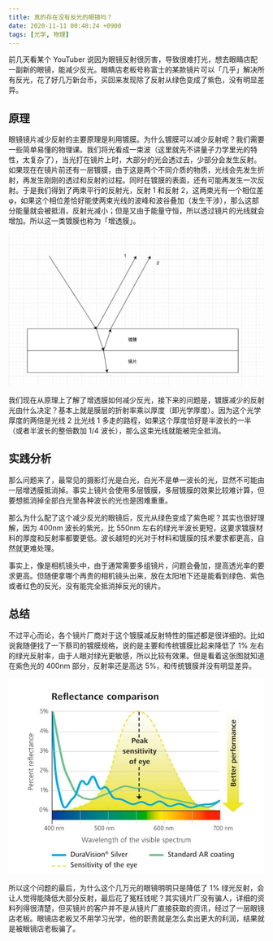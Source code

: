 ```yaml
---
title: 真的存在没有反光的眼镜吗？
date: 2020-11-11 00:48:24 +0900
tags: [光学, 物理]
---
```


前几天看某个 YouTuber 说因为眼镜反射很厉害，导致很难打光，想去眼睛店配一副新的眼镜，能减少反光。眼睛店老板号称富士的某款镜片可以「几乎」解决所有反光，花了好几万新台币，买回来发现除了反射从绿色变成了紫色，没有明显差异。

## 原理

眼镜镜片减少反射的主要原理是利用镀膜。为什么镀膜可以减少反射呢？我们需要一些简单易懂的物理课。我们将光看成一束波（这里就先不讲量子力学里光的特性，太复杂了），当光打在镜片上时，大部分的光会透过去，少部分会发生反射。如果现在在镜片前还有一层镀膜，由于这是两个不同介质的物质，光线会先发生折射，再发生刚刚的透过和反射的过程。同时在镀膜的表面，还有可能再发生一次反射。于是我们得到了两束平行的反射光，反射 1 和反射 2，这两束光有一个相位差 φ，如果这个相位差恰好能使两束光线的波峰和波谷叠加（发生干涉），那么这部分能量就会被抵消，反射光减小；但是又由于能量守恒，所以透过镜片的光线就会增加。所以这一类镀膜也称为「增透膜」。

![AR Coating](/assets/images/ar-coating.jpg)

我们现在从原理上了解了增透膜如何减少反光，接下来的问题是，镀膜减少的反射光由什么决定？基本上就是膜层的折射率乘以厚度（即光学厚度）。因为这个光学厚度的两倍是光线 2 比光线 1 多走的路程，如果这个厚度恰好是半波长的一半（或者半波长的整倍数加 1/4 波长），那么这束光线就能被完全抵消。

## 实践分析

那么问题来了，最常见的摄影灯光是白光，白光不是单一波长的光，显然不可能由一层增透膜抵消掉。事实上镜片会使用多层镀膜，多层镀膜的效果比较难计算，但要想抵消掉全部白光里各种波长的光也是困难重重。

那么为什么配了这个减少反光的眼镜后，反光从绿色变成了紫色呢？其实也很好理解，因为 400nm 波长的紫光，比 550nm 左右的绿光半波长更短，这要求镀膜材料的厚度和反射率都要更低。波长越短的光对于材料和镀膜的技术要求都更高，自然就更难处理。

事实上，像是相机镜头中，由于通常需要多组镜片，问题会叠加，提高透光率的要求更高。但随便拿哪个再贵的相机镜头出来，放在太阳地下还是能看到绿色、紫色或者红色的反光，没有能完全抵消掉反光的镜片。

## 总结

不过平心而论，各个镜片厂商对于这个镀膜减反射特性的描述都是很详细的。比如说我随便找了一下蔡司的镀膜规格，说的是主要和传统镀膜比起来降低了 1% 左右的绿光反射率，由于人眼对绿光更敏感，所以比较有效果。但是看着这张图就知道在紫色光的 400nm 部分，反射率还是高达 5%，和传统镀膜并没有明显差异。

![Zeiss Coating Sample](/assets/images/zeiss-coating.jpg)

所以这个问题的最后，为什么这个几万元的眼镜明明只是降低了 1% 绿光反射，会让人觉得能降低大部分反射，最后花了冤枉钱呢？其实镜片厂没有骗人，详细的资料列得很清楚，但买镜片的客户并不是从镜片厂直接获取的资讯，经过了一层眼镜店老板。眼镜店老板又不用学习光学，他的职责就是怎么卖出更大的利润，结果就是被眼镜店老板骗了。
